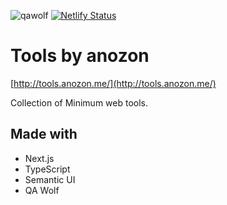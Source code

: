 ![qawolf](https://github.com/elzup/tools/workflows/qawolf/badge.svg) [![Netlify Status](https://api.netlify.com/api/v1/badges/029830c8-ffc3-4a8a-869a-640cf32d72ea/deploy-status)](https://app.netlify.com/sites/tools-anozon/deploys)

# Tools by anozon

[http://tools.anozon.me/](http://tools.anozon.me/)

Collection of Minimum web tools.


## Made with

- Next.js
- TypeScript
- Semantic UI
- QA Wolf
